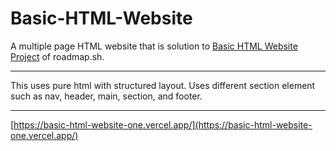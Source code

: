 # Basic-HTML-Website

A multiple page HTML website that is solution to [Basic HTML Website Project](https://roadmap.sh/projects/basic-html-website) of roadmap.sh.

<hr>

This uses pure html with structured layout. Uses different section element such as nav, header, main, section, and footer.

<hr>

[https://basic-html-website-one.vercel.app/](https://basic-html-website-one.vercel.app/)
